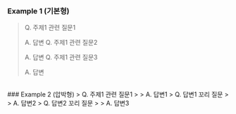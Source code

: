 ### Example 1 (기본형)
> Q. 주제1 관련 질문1
>
> A. 답변
> Q. 주제1 관련 질문2
>
> A. 답변
> Q. 주제1 관련 질문3
>
> A. 답변
>
<br>
### Example 2 (압박형)
> Q. 주제1 관련 질문1
>
> A. 답변1
> Q. 답변1 꼬리 질문
>
> A. 답변2
> Q. 답변2 꼬리 질문
>
> A. 답변3
